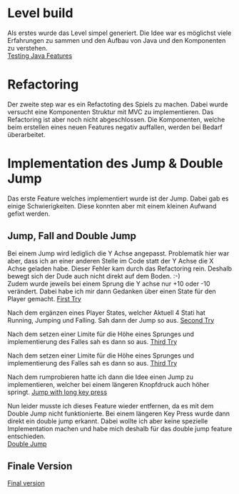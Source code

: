 # Level build

Als erstes wurde das Level simpel generiert. Die Idee war es möglichst viele Erfahrungen zu sammen und den Aufbau von Java und den Komponenten zu verstehen.  
[Testing Java Features](./videos/levelBuild.mp4)

# Refactoring

Der zweite step war es ein Refactoting des Spiels zu machen. Dabei wurde versucht eine Komponenten Struktur mit MVC zu implementieren. Das Refactoring ist aber noch nicht abgeschlossen. Die Komponenten, welche beim erstellen eines neuen Features negativ auffallen, werden bei Bedarf überarbeitet.

# Implementation des Jump & Double Jump

Das erste Feature welches implementiert wurde ist der Jump. Dabei gab es einige Schwierigkeiten. Diese konnten aber mit einem kleinen Aufwand gefixt werden.

## Jump, Fall and Double Jump

Bei einem Jump wird lediglich die Y Achse angepasst. Problematik hier war aber, dass ich an einer anderen Stelle im Code statt der Y Achse die X Achse geladen habe. Dieser Fehler kam durch das Refactoring rein. Deshalb bewegt sich der Dude auch nicht direkt auf dem Boden. :-)  
Zudem wurde jeweils bei einem Sprung die Y achse nur +10 oder -10 verändert. Dabei habe ich mir dann Gedanken über einen State für den Player gemacht.
[First Try](./videos/first-try-jump.mp4)

Nach dem ergänzen eines Player States, welcher Aktuell 4 Stati hat Running, Jumping und Falling. Sah dann der Jump so aus.
[Second Try](./videos/second-try-jump.mp4)

Nach dem setzen einer Limite für die Höhe eines Sprunges und implementierung des Falles sah es dann so aus.
[Third Try](./videos/third-try-jump.mp4)

Nach dem setzen einer Limite für die Höhe eines Sprunges und implementierung des Falles sah es dann so aus.
[Third Try](./videos/third-try-jump.mp4)

Nach dem rumprobieren hatte ich dann die Idee einen Jump zu implementieren, welcher bei einem längeren Knopfdruck auch höher springt.
[Jump with long key press](./videos/jump-with-long-key-press.mp4)

Nun leider musste ich dieses Feature wieder entfernen, da es mit dem Double Jump nicht funktionierte. Bei einem längeren Key Press wurde dann direkt ein double jump erkannt. Dabei wollte ich aber keine spezielle Implementation machen und habe mich deshalb für das double jump feature entschieden.  
[Double Jump](./videos/double-jump.mp4)

## Finale Version

[Final version](./videos/final-version.mp4)

